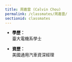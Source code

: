 ```yaml
---
title: 周嘉雲 (Calvin Chou)
permalink: /classmates/周嘉雲/
sectionid: classmates
---
```


- **學歷：**<br />
  臺大電機系學士

- **資歷：**<br />
  美國通用汽車資深經理

